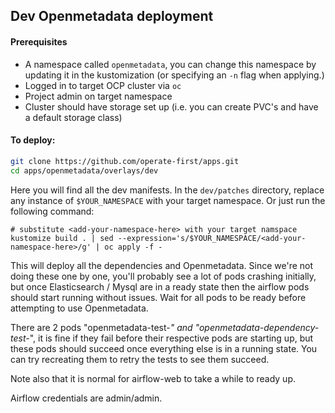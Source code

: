 ## Dev Openmetadata deployment

#### Prerequisites
- A namespace called `openmetadata`, you can change this namespace by updating it in the kustomization
  (or specifying an `-n` flag when applying.)
- Logged in to target OCP cluster via `oc`
- Project admin on target namespace
- Cluster should have storage set up (i.e. you can create PVC's and have a default storage class)


#### To deploy:

```bash
git clone https://github.com/operate-first/apps.git
cd apps/openmetadata/overlays/dev
```

Here you will find all the dev manifests. In the `dev/patches` directory, replace any instance of `$YOUR_NAMESPACE` with
your target namespace. Or just run the following command:

```
# substitute <add-your-namespace-here> with your target namspace
kustomize build . | sed --expression='s/$YOUR_NAMESPACE/<add-your-namespace-here>/g' | oc apply -f -
```

This will deploy all the dependencies and Openmetadata. Since we're not doing these one by one, you'll probably see a
lot of pods crashing initially, but once Elasticsearch / Mysql are in a ready state then the airflow pods should start
running without issues. Wait for all pods to be ready before attempting to use Openmetadata.

There are 2 pods "openmetadata-test-*" and "openmetadata-dependency-test-*", it is fine if they fail before their
respective pods are starting up, but these pods should succeed once everything else is in a running state. You can try
recreating them to retry the tests to see them succeed.

Note also that it is normal for airflow-web to take a while to ready up.

Airflow credentials are admin/admin.

